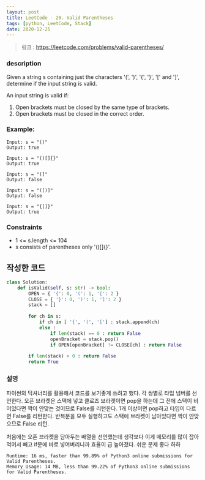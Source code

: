 ```yaml
---
layout: post
title: LeetCode - 20. Valid Parentheses
tags: [python, LeetCode, Stack]
date: 2020-12-25
---
```


> 링크 : https://leetcode.com/problems/valid-parentheses/


### description
Given a string s containing just the characters '(', ')', '{', '}', '[' and ']', determine if the input string is valid.

An input string is valid if:
1. Open brackets must be closed by the same type of brackets.
2. Open brackets must be closed in the correct order.

### Example:
```
Input: s = "()"
Output: true

Input: s = "()[]{}"
Output: true

Input: s = "(]"
Output: false

Input: s = "([)]"
Output: false

Input: s = "{[]}"
Output: true
```

### Constraints

- 1 <= s.length <= 104
- s consists of parentheses only '()[]{}'.


## 작성한 코드

```python
class Solution:
    def isValid(self, s: str) -> bool:
        OPEN = { '{': 0, '(': 1, '[': 2 }
        CLOSE = { '}': 0, ')': 1, ']': 2 }
        stack = []
        
        for ch in s:
            if ch in [ '{', '(', '['] : stack.append(ch)
            else :
                if len(stack) == 0 : return False
                openBracket = stack.pop()
                if OPEN[openBracket] != CLOSE[ch] : return False
        
        if len(stack) > 0 : return False
        return True
```

### 설명

파이썬의 딕셔너리를 활용해서 코드를 보기좋게 쓰려고 했다. 각 쌍별로 타입 넘버를 선언한다. 오픈 브라켓은 스택에 넣고 클로즈 브라켓이면 pop을 하는데 그 전에 스택이 비어있다면 짝이 안맞는 것이므로 False를 리턴한다. 1개 이상이면 pop하고 타입이 다르면 False를 리턴한다. 반복문을 모두 실행하고도 스택에 브라켓이 남아있다면 짝이 안맞으므로 False 리턴.

처음에는 오픈 브라켓을 담아두는 배열을 선언했는데 생각보다 이게 메모리를 많이 잡아먹어서 빼고 if문에 바로 넣어버리니까 효율이 급 높아졌다. 쉬운 문제 좋다 하하

```
Runtime: 16 ms, faster than 99.89% of Python3 online submissions for Valid Parentheses.
Memory Usage: 14 MB, less than 99.22% of Python3 online submissions for Valid Parentheses.
```
